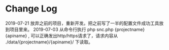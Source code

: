 

# Change Log
2019-07-21 放弃之前的项目，重新开发。把之前写了一半的配置文件成功工具放到项目里来。
2019-07-03 从命令行执行 php snc.php {projectname} {apiname} , 可以正确发出http/https请求了，请求内容从 ./data/{projectname}/{apiname}/  下读取。
